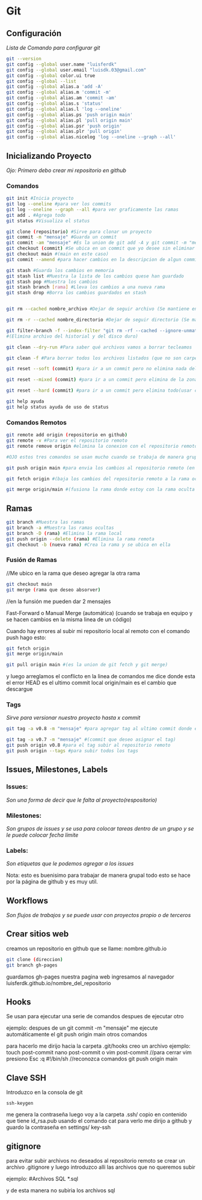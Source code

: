 ﻿# Git

## Configuración

_Lista de Comando para configurar git_

```bash
git --version
git config --global user.name "luisferdk"
git config --global user.email "luisdk.03@gmail.com"
git config --global color.ui true
git config --global --list
git config --global alias.a 'add -A'
git config --global alias.m 'commit -m'
git config --global alias.am 'commit -am'
git config --global alias.s 'status'
git config --global alias.l 'log --oneline'
git config --global alias.ps 'push origin main'
git config --global alias.pl 'pull origin main'
git config --global alias.psr 'push origin'
git config --global alias.plr 'pull origin'
git config --global alias.nicelog 'log --oneline --graph --all'
```

## Inicializando Proyecto

_Ojo: Primero debo crear mi repositorio en github_

### Comandos

```bash
git init #Inicia proyecto
git log --oneline #para ver los commits
git log --oneline --graph --all #para ver graficamente las ramas
git add . #Agrega todo
git status #Visualiza el status
```

```bash
git clone (repositorio) #Sirve para clonar un proyecto
git commit -m "mensaje" #Guarda un commit
git commit -am "mensaje" #Es la union de git add -A y git commit -m "mensaje"
git checkout (commit) #Se ubica en un commit que yo desee sin eliminar los demas
git checkout main #(main en este caso)
git commit --amend #para hacer cambios en la descripcion de algun commit
```

```bash
git stash #Guarda los cambios en memoria
git stash list #Muestra la lista de los cambios quese han guardado
git stash pop #Muestra los cambios
git stash branch [rama] #Lleva los cambios a una nueva rama
git stash drop #Borra los cambios guardados en stash
```

```bash

git rm --cached nombre_archivo #Dejar de seguir archivo (Se mantiene en el historial)

git rm -r --cached nombre_directorio #Dejar de seguir directorio (Se mantiene en el historial)

git filter-branch -f --index-filter "git rm -rf --cached --ignore-unmatch nombre_archivo"
#(Elimina archivo del historial y del disco duro)

git clean --dry-run #Para saber qué archivos vamos a borrar tecleamos

git clean -f #Para borrar todos los archivos listados (que no son carpetas) tecleamos
```

```bash
git reset --soft (commit) #para ir a un commit pero no elimina nada del código

git reset --mixed (commit) #para ir a un commit pero elimina de la zona intermedia

git reset --hard (commit) #para ir a un commit pero elimina todo(usar con cuidado)
```

```bash
git help ayuda
git help status ayuda de uso de status
```

### Comandos Remotos

```bash
git remote add origin (repositorio en github)
git remote -v #Para ver el repositorio remoto
git remote remove origin #elimina la conexion con el repositorio remoto
```

```bash
#OJO estos tres comandos se usan mucho cuando se trabaja de manera grupal y en tiempo real

git push origin main #para envia los cambios al repositorio remoto (en este caso main pero puede ser cualquier otra rama)

git fetch origin #(baja los cambios del repositorio remoto a la rama oculta origin/main)

git merge origin/main #(fusiona la rama donde estoy con la rama oculta origin/main)
```

## Ramas

```bash
git branch #Muestra las ramas
git branch -a #Muestra las ramas ocultas
git branch -D (rama) #Elimina la rama local
git push origin --delete (rama) #Elimina la rama remota
git checkout -b (nueva rama) #Crea la rama y se ubica en ella
```

### Fusión de Ramas

//Me ubico en la rama que deseo agregar la otra rama

```bash
git checkout main
git merge (rama que deseo absorver)
```

//en la funsión me pueden dar 2 mensajes

Fast-Forward o Manual Merge
(automática) (cuando se trabaja en equipo y
se hacen cambios en la misma linea de un código)

Cuando hay errores al subir mi repositorio local al remoto con el comando push hago esto:

```bash
git fetch origin
git merge origin/main

git pull origin main #(es la union de git fetch y git merge)
```

y luego arreglamos el conflicto en la linea de comandos me dice donde esta el error
HEAD es el ultimo commit local
origin/main es el cambio que descargue

### Tags

_Sirve para versionar nuestro proyecto hasta x commit_

```bash
git tag -a v0.8 -m "mensaje" #para agregar tag al ultimo commit donde estoy
```

```bash
git tag -a v0.7 -m "mensaje" #(commit que deseo asignar el tag)
git push origin v0.8 #para el tag subir al repositorio remoto
git push origin --tags #para subir todos los tags
```

## Issues, Milestones, Labels

### Issues:

_Son una forma de decir que le falta al proyecto(respositorio)_

### Milestones:

_Son grupos de issues y se usa para colocar tareas dentro de un grupo y se le puede colocar fecha límite_

### Labels:

_Son etiquetas que le podemos agregar a los issues_

Nota: esto es buenisimo para trabajar de manera grupal todo
esto se hace por la página de github y es muy util.

## Workflows

_Son flujos de trabajos y se puede usar con proyectos propio o de terceros_

## Crear sitios web

creamos un repositorio en github que se llame: nombre.github.io

```bash
git clone (direccion)
git branch gh-pages
```

guardamos gh-pages nuestra pagina web
ingresamos al navegador luisferdk.github.io/nombre_del_repositorio

## Hooks

Se usan para ejecutar una serie de comandos despues de ejecutar otro

ejemplo:
despues de un git commit -m "mensaje"
me ejecute automáticamente
el git push origin main
otros comandos

para hacerlo me dirijo hacia la carpeta .git/hooks
creo un archivo ejemplo:
touch post-commit
nano post-commit o vim post-commit //para cerrar vim presiono Esc :q
#!/bin/sh //reconozca comandos
git push origin main

## Clave SSH

Introduzco en la consola de git

```
ssh-keygen
```

me genera la contraseña
luego voy a la carpeta .ssh/
copio en contenido que tiene id_rsa.pub usando el comando cat para verlo
me dirijo a github y guardo la contraseña en settings/ key-ssh

## gitignore

para evitar subir archivos no deseados al repositorio remoto
se crear un archivo
.gitignore
y luego introduzco alli las archivos que no queremos subir

ejemplo:
#Archivos SQL
\*.sql

y de esta manera no subiria los archivos sql
